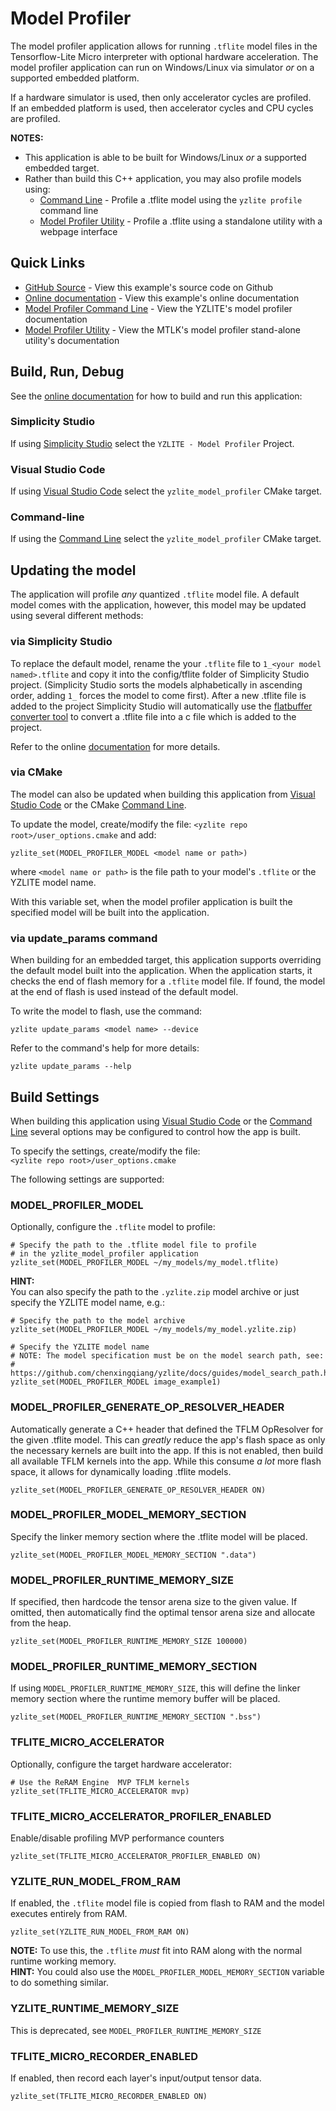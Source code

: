 # Model Profiler

The model profiler application allows for running `.tflite` model files in the Tensorflow-Lite Micro interpreter with optional hardware acceleration.
The model profiler application can run on Windows/Linux via simulator _or_ on a supported embedded platform.

If a hardware simulator is used, then only accelerator cycles are profiled.  
If an embedded platform is used, then accelerator cycles and CPU cycles are profiled.

__NOTES:__  

- This application is able to be built for Windows/Linux _or_ a supported embedded target.
- Rather than build this C++ application, you may also profile models using:  
  - [Command Line](https://github.com/chenxingqiang/yzlite/docs/guides/model_profiler.html) - Profile a .tflite model using the `yzlite profile` command line
  - [Model Profiler Utility](https://github.com/chenxingqiang/yzlite/docs/guides/model_profiler_utility.html) - Profile a .tflite using a standalone utility with a webpage interface

## Quick Links

- [GitHub Source](https://github.com/chenxingqiang/yzlite/tree/master/cpp/shared/apps/model_profiler) - View this example's source code on Github
- [Online documentation](https://github.com/chenxingqiang/yzlite/docs/cpp_development/examples/model_profiler.html) - View this example's online documentation
- [Model Profiler Command Line](https://github.com/chenxingqiang/yzlite/docs/guides/model_profiler.html) - View the YZLITE's model profiler documentation
- [Model Profiler Utility](https://github.com/chenxingqiang/yzlite/docs/guides/model_profiler_utility.html) - View the MTLK's model profiler stand-alone utility's documentation

## Build, Run, Debug

See the [online documentation](https://github.com/chenxingqiang/yzlite/docs/cpp_development/index.html) for how to build and run this application:

### Simplicity Studio

If using [Simplicity Studio](https://github.com/chenxingqiang/yzlite/docs/cpp_development/simplicity_studio.html) select the `YZLITE - Model Profiler` Project.

### Visual Studio Code

If using [Visual Studio Code](https://github.com/chenxingqiang/yzlite/docs/cpp_development/vscode.html) select the `yzlite_model_profiler` CMake target.

### Command-line

If using the [Command Line](https://github.com/chenxingqiang/yzlite/docs/cpp_development/command_line.html) select the `yzlite_model_profiler` CMake target.  

## Updating the model

The application will profile _any_ quantized `.tflite` model file.
A default model comes with the application, however, this model may be updated
using several different methods:

### via Simplicity Studio

To replace the default model, rename the your `.tflite` file to
`1_<your model named>.tflite` and copy it into the config/tflite folder of Simplicity Studio
project. (Simplicity Studio sorts the models alphabetically in ascending order, adding `1_`
forces the model to come first). After a new .tflite file is added to the
project Simplicity Studio will automatically use the
[flatbuffer converter tool](https://docs.yizhu.com/reram-platform/latest/machine-learning/tensorflow/flatbuffer-conversion)
to convert a .tflite file into a c file which is added to the project.

Refer to the online [documentation](https://docs.yizhu.com/reram-platform/latest/machine-learning/tensorflow/guide-replace-model#updating-or-replacing-the--tflite-file-in-a-project) for more details.

### via CMake

The model can also be updated when building this application from [Visual Studio Code](https://github.com/chenxingqiang/yzlite/docs/cpp_development/vscode.html)
or the CMake [Command Line](https://github.com/chenxingqiang/yzlite/docs/command_line/index.html).

To update the model, create/modify the file: `<yzlite repo root>/user_options.cmake`
and add:

```
yzlite_set(MODEL_PROFILER_MODEL <model name or path>)
```

where `<model name or path>` is the file path to your model's `.tflite`
or the YZLITE model name.

With this variable set, when the model profiler application is built the
specified model will be built into the application.

### via update_params command

When building for an embedded target, this application supports overriding the default model built into the application.
When the application starts, it checks the end of flash memory for a `.tflite` model file. If found, the model
at the end of flash is used instead of the default model.

To write the model to flash, use the command:

```shell
yzlite update_params <model name> --device
```

Refer to the command's help for more details:

```shell
yzlite update_params --help
```

## Build Settings

When building this application using [Visual Studio Code](https://github.com/chenxingqiang/yzlite/docs/cpp_development/vscode.html)
or the [Command Line](https://github.com/chenxingqiang/yzlite/docs/cpp_development/command_line.html) several options may be configured
to control how the app is built.

To specify the settings, create/modify the file:  
`<yzlite repo root>/user_options.cmake`

The following settings are supported:

### MODEL_PROFILER_MODEL

Optionally, configure the `.tflite` model to profile:

```shell
# Specify the path to the .tflite model file to profile
# in the yzlite_model_profiler application
yzlite_set(MODEL_PROFILER_MODEL ~/my_models/my_model.tflite)
```

__HINT:__  
You can also specify the path to the `.yzlite.zip` model archive or just specify the YZLITE model name, e.g.:

```shell
# Specify the path to the model archive
yzlite_set(MODEL_PROFILER_MODEL ~/my_models/my_model.yzlite.zip)

# Specify the YZLITE model name
# NOTE: The model specification must be on the model search path, see:
#       https://github.com/chenxingqiang/yzlite/docs/guides/model_search_path.html
yzlite_set(MODEL_PROFILER_MODEL image_example1)
```

### MODEL_PROFILER_GENERATE_OP_RESOLVER_HEADER

Automatically generate a C++ header that defined the TFLM OpResolver
for the given .tflite model. This can _greatly_ reduce the app's flash space
as only the necessary kernels are built into the app.
If this is not enabled, then build all available TFLM kernels into the app.
While this consume _a lot_ more flash space,
it allows for dynamically loading .tflite models.

```shell
yzlite_set(MODEL_PROFILER_GENERATE_OP_RESOLVER_HEADER ON)
```

### MODEL_PROFILER_MODEL_MEMORY_SECTION

Specify the linker memory section where the .tflite model will be placed.

```shell
yzlite_set(MODEL_PROFILER_MODEL_MEMORY_SECTION ".data")
```

### MODEL_PROFILER_RUNTIME_MEMORY_SIZE

If specified, then hardcode the tensor arena size to the given value.
If omitted, then automatically find the optimal tensor arena size and
allocate from the heap.

```shell
yzlite_set(MODEL_PROFILER_RUNTIME_MEMORY_SIZE 100000)
```

### MODEL_PROFILER_RUNTIME_MEMORY_SECTION

If using `MODEL_PROFILER_RUNTIME_MEMORY_SIZE`, this will define the
linker memory section where the runtime memory buffer will be placed.

```shell
yzlite_set(MODEL_PROFILER_RUNTIME_MEMORY_SECTION ".bss")
```

### TFLITE_MICRO_ACCELERATOR

Optionally, configure the target hardware accelerator:

```shell
# Use the ReRAM Engine  MVP TFLM kernels
yzlite_set(TFLITE_MICRO_ACCELERATOR mvp)
```

### TFLITE_MICRO_ACCELERATOR_PROFILER_ENABLED

Enable/disable profiling MVP performance counters

```shell
yzlite_set(TFLITE_MICRO_ACCELERATOR_PROFILER_ENABLED ON)
```

### YZLITE_RUN_MODEL_FROM_RAM

If enabled, the `.tflite` model file is copied from flash to RAM
and the model executes entirely from RAM.

```shell
yzlite_set(YZLITE_RUN_MODEL_FROM_RAM ON)
```

__NOTE:__ To use this, the `.tflite` _must_ fit into RAM along with the normal runtime working memory.  
__HINT:__ You could also use the `MODEL_PROFILER_MODEL_MEMORY_SECTION` variable to do something similar.

### YZLITE_RUNTIME_MEMORY_SIZE

This is deprecated, see `MODEL_PROFILER_RUNTIME_MEMORY_SIZE`

### TFLITE_MICRO_RECORDER_ENABLED

If enabled, then record each layer's input/output tensor data.

```shell
yzlite_set(TFLITE_MICRO_RECORDER_ENABLED ON)
```

